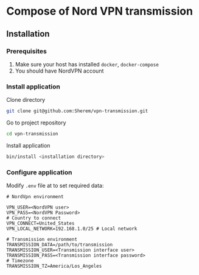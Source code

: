 # Compose of Nord VPN transmission

## Installation

### Prerequisites

1. Make sure your host has installed `docker`, `docker-compose`
2. You should have NordVPN account

### Install application

Clone directory
```bash
git clone git@github.com:Sherem/vpn-transmission.git
```

Go to project repository
```bash
cd vpn-transmission
```
Install application
```bash
bin/install <installation directory>
```

### Configure application

Modify `.env` file at <installation directory> to set required data:

```dotenv
# NordVpn environment

VPN_USER=<NordVPN user>
VPN_PASS=<NordVPN Password>
# Country to connect
VPN_CONNECT=United_States
VPN_LOCAL_NETWORK=192.168.1.0/25 # Local network

# Transmission environment
TRANSMISSION_DATA=/path/to/transmission
TRANSMISSION_USER=<Transmission interface user>
TRANSMISSION_PASS=<Transmission interface password>
# Timezone
TRANSMISSION_TZ=America/Los_Angeles
```